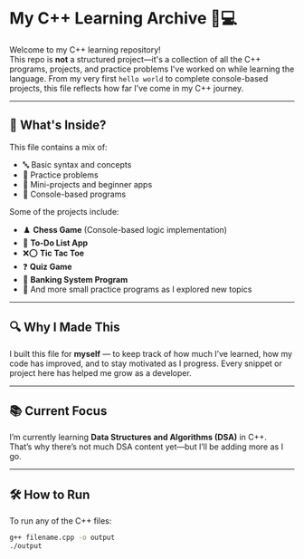 # My C++ Learning Archive 🧠💻

Welcome to my C++ learning repository!  
This repo is **not** a structured project—it's a collection of all the C++ programs, projects, and practice problems 
I've worked on while learning the language. From my very first `hello world` to complete console-based projects, 
this file reflects how far I’ve come in my C++ journey.

---

## 📘 What's Inside?

This file contains a mix of:

- 🔤 Basic syntax and concepts
- 🧮 Practice problems
- 🧠 Mini-projects and beginner apps
- 📁 Console-based programs

Some of the projects include:

- ♟️ **Chess Game** (Console-based logic implementation)  
- 📝 **To-Do List App**  
- ❌⭕ **Tic Tac Toe**  
- ❓ **Quiz Game**  
- 🏦 **Banking System Program**  
- 💬 And more small practice programs as I explored new topics

---

## 🔍 Why I Made This

I built this file for **myself** — to keep track of how much I’ve learned, how my code has improved, 
and to stay motivated as I progress. Every snippet or project here has helped me grow as a developer.

---

## 📚 Current Focus

I’m currently learning **Data Structures and Algorithms (DSA)** in C++.  
That’s why there’s not much DSA content yet—but I’ll be adding more as I go.

---

## 🛠️ How to Run

To run any of the C++ files:

```bash
g++ filename.cpp -o output
./output
